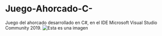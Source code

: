 # Juego-Ahorcado-C-
Juego del ahorcado desarrollado en C#, en el IDE Microsoft Visual Studio Community 2019.
![Esta es una imagen]([https://myoctocat.com/assets/images/base-octocat.svg](https://www.flaticon.es/icono-gratis/juego-del-ahorcado_6168659))
